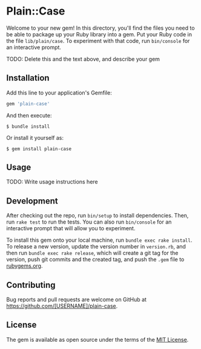 # Plain::Case

Welcome to your new gem! In this directory, you'll find the files you need to be able to package up your Ruby library into a gem. Put your Ruby code in the file `lib/plain/case`. To experiment with that code, run `bin/console` for an interactive prompt.

TODO: Delete this and the text above, and describe your gem

## Installation

Add this line to your application's Gemfile:

```ruby
gem 'plain-case'
```

And then execute:

    $ bundle install

Or install it yourself as:

    $ gem install plain-case

## Usage

TODO: Write usage instructions here

## Development

After checking out the repo, run `bin/setup` to install dependencies. Then, run `rake test` to run the tests. You can also run `bin/console` for an interactive prompt that will allow you to experiment.

To install this gem onto your local machine, run `bundle exec rake install`. To release a new version, update the version number in `version.rb`, and then run `bundle exec rake release`, which will create a git tag for the version, push git commits and the created tag, and push the `.gem` file to [rubygems.org](https://rubygems.org).

## Contributing

Bug reports and pull requests are welcome on GitHub at https://github.com/[USERNAME]/plain-case.

## License

The gem is available as open source under the terms of the [MIT License](https://opensource.org/licenses/MIT).
